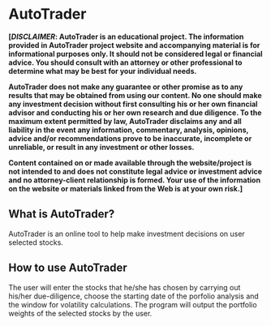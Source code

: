 # AutoTrader
**[_DISCLAIMER_: AutoTrader is an educational project.  The information provided in AutoTrader project website and accompanying material is for informational purposes only.  It should not be considered legal or financial advice.  You should consult with an attorney or other professional to determine what may be best for your individual needs.**

**AutoTrader does not make any guarantee or other promise as to any results that may be obtained from using our content. No one should make any investment decision without first consulting his or her own financial advisor and conducting his or her own research and due diligence. To the maximum extent permitted by law, AutoTrader disclaims any and all liability in the event any information, commentary, analysis, opinions, advice and/or recommendations prove to be inaccurate, incomplete or unreliable, or result in any investment or other losses.**

**Content contained on or made available through the website/project is not intended to and does not constitute legal advice or investment advice and no attorney-client relationship is formed. Your use of the information on the website or materials linked from the Web is at your own risk.]**


## What is AutoTrader?
AutoTrader is an online tool to help make investment decisions on user selected stocks.

## How to use AutoTrader
The user will enter the stocks that he/she has chosen by carrying out his/her due-diligence, choose the starting date of the porfolio analysis and the window for volatility calculations. The program will output the portfolio weights of the selected stocks  by the user. 
